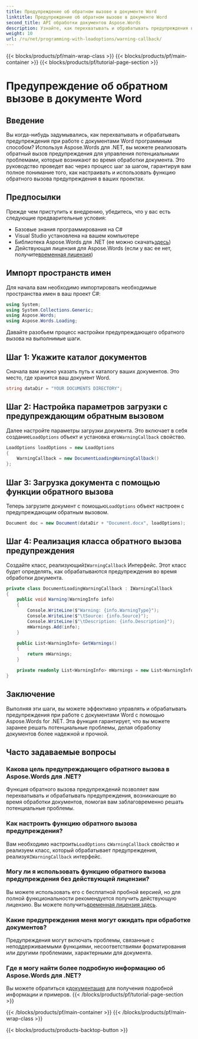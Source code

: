 ```yaml
---
title: Предупреждение об обратном вызове в документе Word
linktitle: Предупреждение об обратном вызове в документе Word
second_title: API обработки документов Aspose.Words
description: Узнайте, как перехватывать и обрабатывать предупреждения в документах Word с помощью Aspose.Words для .NET с помощью нашего пошагового руководства. Обеспечьте надежную обработку документов.
weight: 10
url: /ru/net/programming-with-loadoptions/warning-callback/
---
```


{{< blocks/products/pf/main-wrap-class >}}
{{< blocks/products/pf/main-container >}}
{{< blocks/products/pf/tutorial-page-section >}}

# Предупреждение об обратном вызове в документе Word

## Введение

Вы когда-нибудь задумывались, как перехватывать и обрабатывать предупреждения при работе с документами Word программным способом? Используя Aspose.Words для .NET, вы можете реализовать обратный вызов предупреждения для управления потенциальными проблемами, которые возникают во время обработки документа. Это руководство проведет вас через процесс шаг за шагом, гарантируя вам полное понимание того, как настраивать и использовать функцию обратного вызова предупреждения в ваших проектах.

## Предпосылки

Прежде чем приступить к внедрению, убедитесь, что у вас есть следующие предварительные условия:

- Базовые знания программирования на C#
- Visual Studio установлена на вашем компьютере
-  Библиотека Aspose.Words для .NET (ее можно скачать[здесь](https://releases.aspose.com/words/net/))
-  Действующая лицензия для Aspose.Words (если у вас ее нет, получите[временная лицензия](https://purchase.aspose.com/temporary-license/))

## Импорт пространств имен

Для начала вам необходимо импортировать необходимые пространства имен в ваш проект C#:

```csharp
using System;
using System.Collections.Generic;
using Aspose.Words;
using Aspose.Words.Loading;
```

Давайте разобьем процесс настройки предупреждающего обратного вызова на выполнимые шаги.

## Шаг 1: Укажите каталог документов

Сначала вам нужно указать путь к каталогу ваших документов. Это место, где хранится ваш документ Word.

```csharp
string dataDir = "YOUR DOCUMENTS DIRECTORY";
```

## Шаг 2: Настройка параметров загрузки с предупреждающим обратным вызовом

 Далее настройте параметры загрузки документа. Это включает в себя создание`LoadOptions` объект и установка его`WarningCallback` свойство.

```csharp
LoadOptions loadOptions = new LoadOptions
{
    WarningCallback = new DocumentLoadingWarningCallback()
};
```

## Шаг 3: Загрузка документа с помощью функции обратного вызова

 Теперь загрузите документ с помощью`LoadOptions` объект настроен с предупреждающим обратным вызовом.

```csharp
Document doc = new Document(dataDir + "Document.docx", loadOptions);
```

## Шаг 4: Реализация класса обратного вызова предупреждения

 Создайте класс, реализующий`IWarningCallback` Интерфейс. Этот класс будет определять, как обрабатываются предупреждения во время обработки документа.

```csharp
private class DocumentLoadingWarningCallback : IWarningCallback
{
    public void Warning(WarningInfo info)
    {
        Console.WriteLine($"Warning: {info.WarningType}");
        Console.WriteLine($"\tSource: {info.Source}");
        Console.WriteLine($"\tDescription: {info.Description}");
        mWarnings.Add(info);
    }

    public List<WarningInfo> GetWarnings()
    {
        return mWarnings;
    }

    private readonly List<WarningInfo> mWarnings = new List<WarningInfo>();
}
```

## Заключение

Выполняя эти шаги, вы можете эффективно управлять и обрабатывать предупреждения при работе с документами Word с помощью Aspose.Words for .NET. Эта функция гарантирует, что вы можете заранее решать потенциальные проблемы, делая обработку документов более надежной и прочной.

## Часто задаваемые вопросы

### Какова цель предупреждающего обратного вызова в Aspose.Words для .NET?
Функция обратного вызова предупреждений позволяет вам перехватывать и обрабатывать предупреждения, возникающие во время обработки документов, помогая вам заблаговременно решать потенциальные проблемы.

### Как настроить функцию обратного вызова предупреждения?
 Вам необходимо настроить`LoadOptions` с`WarningCallback` свойство и реализуем класс, который обрабатывает предупреждения, реализуя`IWarningCallback` интерфейс.

### Могу ли я использовать функцию обратного вызова предупреждения без действующей лицензии?
 Вы можете использовать его с бесплатной пробной версией, но для полной функциональности рекомендуется получить действующую лицензию. Вы можете получить[временная лицензия здесь](https://purchase.aspose.com/temporary-license/).

### Какие предупреждения меня могут ожидать при обработке документов?
Предупреждения могут включать проблемы, связанные с неподдерживаемыми функциями, несоответствиями форматирования или другими проблемами, характерными для документа.

### Где я могу найти более подробную информацию об Aspose.Words для .NET?
 Вы можете обратиться к[документация](https://reference.aspose.com/words/net/) для получения подробной информации и примеров.
{{< /blocks/products/pf/tutorial-page-section >}}

{{< /blocks/products/pf/main-container >}}
{{< /blocks/products/pf/main-wrap-class >}}

{{< blocks/products/products-backtop-button >}}

